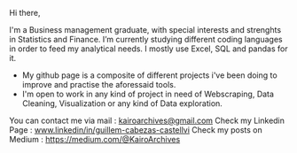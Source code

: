 Hi there,

I'm a Business management graduate, with special interests and strenghts in Statistics and Finance. 
I’m currently studying different coding languages in order to feed my analytical needs.  I mostly use Excel, SQL and pandas for it. 

- My github page is a composite of different projects i've been doing to improve and practise the aforessaid tools. 
- I'm open to work in any kind of project in need of Webscraping, Data Cleaning, Visualization or any kind of Data exploration. 



You can contact me via mail : kairoarchives@gmail.com 
Check my Linkedin Page : www.linkedin/in/guillem-cabezas-castellvi
Check my posts on Medium : https://medium.com/@KairoArchives


